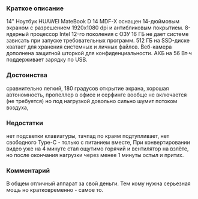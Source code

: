 ### **Краткое описание**
14" Ноутбук HUAWEI MateBook D 14 MDF-X оснащен 14-дюймовым экраном с разрешением 1920x1080 dpi и антибликовым покрытием. 8-ядерный процессор Intel 12-го поколения с ОЗУ 16 ГБ не дает системе зависать при запуске требовательных программ. 512 ГБ на SSD-диске хватает для хранения системных и личных файлов. Веб-камера дополнена защитной шторкой для конфиденциальности. АКБ на 56 Вт∙ч поддерживает зарядку по USB.

### **Достоинства**
сравнительно легкий, 180 градусов открытие экрана, хорошая автономность, пропеллер в офисе и серфинге вообще не включается (не требуется) но под нагрузкой довольно сильно шумит потоком воздуха,

### **Недостатки**
нет подсветки клавиатуры, тачпад по краям подтупливает, нет свободного Type-C - только с питанием вместе, При конвертировании видео уже на 4 минуте стал ощутимо горячий и вентилятор на взлёте, но после окончания нагрузки через менее 1 минуты остыл и притих.

### **Комментарий**
В общем отличный аппарат за свой деньги. Тем кому нужна серьезная мощь но кратковременно - самое то.
